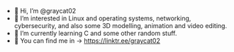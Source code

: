 - 👋 Hi, I’m @graycat02
- 👀 I’m interested in Linux and operating systems, networking, cybersecurity, and also some 3D modelling, animation and video editing.
- 🌱 I’m currently learning C and some other random stuff.
- 💠 You can find me in -> https://linktr.ee/graycat02
<!---
- 💞️ I’m looking to collaborate on ...
- 📫 How to reach me ...
--->

<!---
graycat02/graycat02 is a ✨ special ✨ repository because its `README.md` (this file) appears on your GitHub profile.
You can click the Preview link to take a look at your changes.
--->
